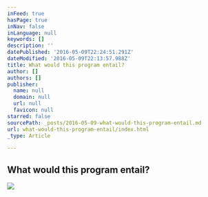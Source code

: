 ```yaml
---
inFeed: true
hasPage: true
inNav: false
inLanguage: null
keywords: []
description: ''
datePublished: '2016-05-09T22:24:51.291Z'
dateModified: '2016-05-09T22:13:57.988Z'
title: What would this program entail?
author: []
authors: []
publisher:
  name: null
  domain: null
  url: null
  favicon: null
starred: false
sourcePath: _posts/2016-05-09-what-would-this-program-entail.md
url: what-would-this-program-entail/index.html
_type: Article

---
```

## What would this program entail?
![](https://the-grid-user-content.s3-us-west-2.amazonaws.com/3d61a0cf-84cd-4452-bd8a-348513246f2a.jpg)
